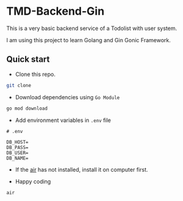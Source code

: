 # TMD-Backend-Gin

This is a very basic backend service of a Todolist with user system.

I am using this project to learn Golang and Gin Gonic Framework.

## Quick start

- Clone this repo.

```bash
git clone
```

- Download dependencies using `Go Module`

```bash
go mod download
```

- Add environment variables in `.env` file

```
# .env

DB_HOST=
DB_PASS=
DB_USER=
DB_NAME=
```

- If the [air](https://github.com/cosmtrek/air)  has not installed, install it on computer first.

- Happy coding

```bash
air
```
